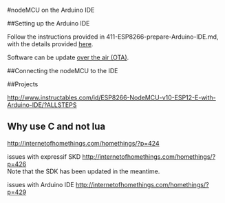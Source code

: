 #nodeMCU on the Arduino IDE

##Setting up the Arduino IDE

Follow the instructions provided in 411-ESP8266-prepare-Arduino-IDE.md, with the details provided [here](http://www.wemos.cc/d1/Getting_Started).

Software can be update [over the air (OTA)](http://www.wemos.cc/d1/Wireless_Upload).

##Connecting the nodeMCU to the IDE


##Projects

<http://www.instructables.com/id/ESP8266-NodeMCU-v10-ESP12-E-with-Arduino-IDE/?ALLSTEPS>

## Why use C and not lua

http://internetofhomethings.com/homethings/?p=424

issues with expressif SKD http://internetofhomethings.com/homethings/?p=426    
Note that the SDK has been updated in the meantime.

issues with Arduino IDE  http://internetofhomethings.com/homethings/?p=429  

